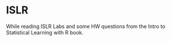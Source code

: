# ISLR
While reading ISLR
Labs and some HW questions from the Intro to Statistical Learning with R book.

